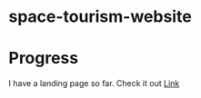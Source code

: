 # space-tourism-website

# Progress
I have a landing page so far. Check it out [Link](https://space-tourism-website-112.herokuapp.com/)
